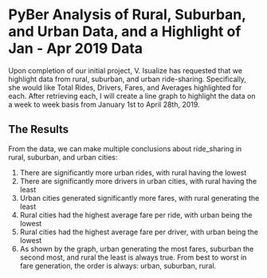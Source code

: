 # PyBer Analysis of Rural, Suburban, and Urban Data, and a Highlight of Jan - Apr 2019 Data
Upon completion of our initial project, V. Isualize has requested that we highlight data from rural, suburban, and urban ride-sharing. Specifically, she would like Total Rides, Drivers, Fares, and Averages highlighted for each. After retrieving each, I will create a line graph to highlight the data on a week to week basis from January 1st to April 28th, 2019.
## The Results
From the data, we can make multiple conclusions about ride_sharing in rural, suburban, and urban cities:
1. There are significantly more urban rides, with rural having the lowest
2. There are significantly more drivers in urban cities, with rural having the least
3. Urban cities generated significantly more fares, with rural generating the least
4. Rural cities had the highest average fare per ride, with urban being the lowest
5. Rural cities had the highest average fare per driver, with urban being the lowest
6. As shown by the graph, urban generating the most fares, suburban the second most, and rural the least is always true. From best to worst in fare generation, the order is always: urban, suburban, rural.
